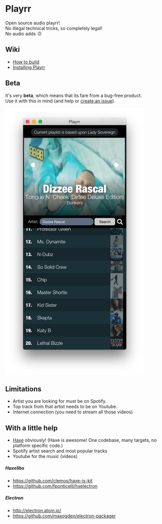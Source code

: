 # Playrr

Open source audio playrr!  
No illegal technical tricks, so completely legal!  
No audio adds :D  

## Wiki

* [How to build](wiki/how_to_build.md)
* [Installing Playrr](wiki/install_playrr.md) 


## Beta

It's very **beta**, which means that its fare from a bug-free product.  
Use it with this in mind (and help or [create an issue](https://github.com/MatthijsKamstra/playrr/issues)). 

![Playrr OSX](images/screenshot_osx.png)


## Limitations

- Artist you are looking for must be on Spotify.
- Top track from that artist needs to be on Youtube.
- Internet connection (you need to stream all those videos)

## With a little help

- [Haxe](http://www.haxe.org) obviously! (Haxe is awesome! One codebase, many targets, no platform specific code.)
- Spotify artist search and most popular tracks
- Youtube for the music (videos)

##### Haxelibs

- https://github.com/clemos/haxe-js-kit
- https://github.com/fponticelli/hxelectron

##### Electron

- http://electron.atom.io/
- https://github.com/maxogden/electron-packager
